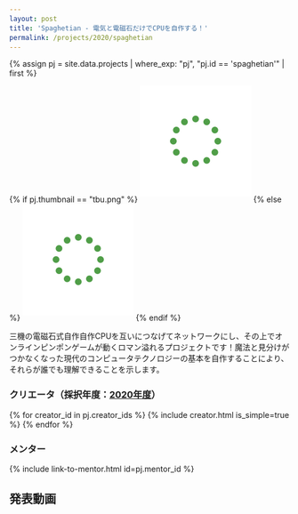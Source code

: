 ```yaml
---
layout: post
title: 'Spaghetian - 電気と電磁石だけでCPUを自作する！'
permalink: /projects/2020/spaghetian
---
```


{% assign pj = site.data.projects | where_exp: "pj", "pj.id == 'spaghetian'" | first %}

{% if pj.thumbnail == "tbu.png" %}
<img class='top-img lazyload' src='/assets/img/spinner.svg' data-src='https://img.youtube.com/vi/Ue7Sf3bQlps/hqdefault.jpg' alt='サムネイル画像' loading='lazy' style='margin-bottom: 10px;' />
{% else %}
<img class='top-img lazyload' src='/assets/img/spinner.svg' data-src='/assets/img/thumbnails/2020/spaghetian.jpg' alt='サムネイル画像' loading='lazy' style='margin-bottom: 10px;' />
{% endif %}

三機の電磁石式自作自作CPUを互いにつなげてネットワークにし、その上でオンラインピンポンゲームが動くロマン溢れるプロジェクトです！魔法と見分けがつかなくなった現代のコンピュータテクノロジーの基本を自作することにより、それらが誰でも理解できることを示します。

### クリエータ（採択年度：<a href='/projects/2020'>2020年度</a>）
<p>
{% for creator_id in pj.creator_ids %}
  {% include creator.html is_simple=true %}
{% endfor %}
</p>

### メンター
<p>{% include link-to-mentor.html id=pj.mentor_id %}</p>

## 発表動画
<div class="youtube">
  <iframe width="560" height="315" class="lazyload" data-src="https://www.youtube.com/embed/Ue7Sf3bQlps?rel=0" frameborder="0" allowfullscreen=""></iframe>
</div>

